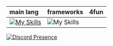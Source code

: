 | main lang | frameworks | 4fun |
| :- | :- | :- |
| [![My Skills](https://skills.thijs.gg/icons?i=c,php,py)](https://skillicons.dev) | ![My Skills](https://skills.thijs.gg/icons?i=net) |

[![Discord Presence](https://lanyard.cnrad.dev/api/834036015857270804?borderRadius=20px&bg=000000&hideDiscrim=true)](https://discord.com/users/834036015857270804)
